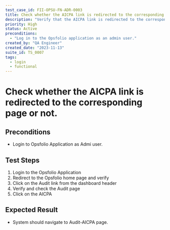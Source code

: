 ```yaml
---
test_case_id: FII-OPSU-FN-ADR-0003
title: Check whether the AICPA link is redirected to the corresponding page or not.
description: "Verify that the AICPA link is redirected to the corresponding page or not."
priority: High
status: Active
preconditions: 
  - "Log in to the Opsfolio application as an admin user."
created_by: "QA Engineer"
created_date: "2023-11-13"
suite_id: TS_0007
tags:
  - login
  - functional
---
```


# Check whether the AICPA link is redirected to the corresponding page or not.

## Preconditions

- Login to Opsfolio Application as Admi user.

## Test Steps

1. Login to the Opsfolio Application
2. Redirect to the Opsfolio home page and verify
3. Click on the Audit link from the dashboard header                                                        
4. Verify and check the Audit page                
5. Click on the AICPA 

## Expected Result

- System should navigate to Audit-AICPA page.

